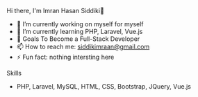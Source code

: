  Hi there, I'm Imran Hasan Siddiki👋

<!--
**siddik-imran/siddik-imran** is a ✨ _special_ ✨ repository because its `README.md` (this file) appears on your GitHub profile.

Here are some ideas to get you started:
-->
- 🔭 I’m currently working on myself for myself
- 🌱 I’m currently learning PHP, Laravel, Vue.js
- 🎯 Goals To Become a Full-Stack Developer
- 📫 How to reach me: siddikimraan@gmail.com
- ⚡ Fun fact: nothing intersting here

Skills
- PHP, Laravel, MySQL, HTML, CSS, Bootstrap, JQuery, Vue.js
